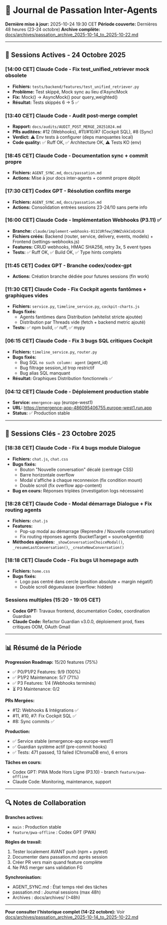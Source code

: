 # 📝 Journal de Passation Inter-Agents

**Dernière mise à jour:** 2025-10-24 19:30 CET
**Période couverte:** Dernières 48 heures (23-24 octobre)
**Archive complète:** [docs/archives/passation_archive_2025-10-14_to_2025-10-22.md](archives/passation_archive_2025-10-14_to_2025-10-22.md)

---

## 🔄 Sessions Actives - 24 Octobre 2025

### [14:00 CET] Claude Code - Fix test_unified_retriever mock obsolete
- **Fichiers:** `tests/backend/features/test_unified_retriever.py`
- **Problème:** Test skippé, Mock sync au lieu d'AsyncMock
- **Fix:** Mock() → AsyncMock() pour query_weighted()
- **Résultat:** Tests skippés 6 → 5 ✅

### [13:40 CET] Claude Code - Audit post-merge complet
- **Rapport:** `docs/audits/AUDIT_POST_MERGE_20251024.md`
- **PRs auditées:** #12 (Webhooks), #11/#10/#7 (Cockpit SQL), #8 (Sync)
- **Verdict:** ⚠️ Env tests à configurer (deps manquantes local)
- **Code quality:** ✅ Ruff OK, ✅ Architecture OK, ⚠️ Tests KO (env)

### [18:45 CET] Claude Code - Documentation sync + commit propre
- **Fichiers:** `AGENT_SYNC.md`, `docs/passation.md`
- **Actions:** Mise à jour docs inter-agents + commit propre dépôt

### [17:30 CET] Codex GPT - Résolution conflits merge
- **Fichiers:** `AGENT_SYNC.md`, `docs/passation.md`
- **Actions:** Consolidation entrées sessions 23-24/10 sans perte info

### [16:00 CET] Claude Code - Implémentation Webhooks (P3.11) ✅
- **Branche:** `claude/implement-webhooks-011CURfewj5NWZskkCoQcHi8`
- **Fichiers créés:** Backend (router, service, delivery, events, models) + Frontend (settings-webhooks.js)
- **Features:** CRUD webhooks, HMAC SHA256, retry 3x, 5 event types
- **Tests:** ✅ Ruff OK, ✅ Build OK, ✅ Type hints complets

### [11:45 CET] Codex GPT - Branche codex/codex-gpt
- **Actions:** Création branche dédiée pour futures sessions (fin work)

### [11:30 CET] Claude Code - Fix Cockpit agents fantômes + graphiques vides
- **Fichiers:** `service.py`, `timeline_service.py`, `cockpit-charts.js`
- **Bugs fixés:**
  - Agents fantômes dans Distribution (whitelist stricte ajoutée)
  - Distribution par Threads vide (fetch + backend metric ajouté)
- **Tests:** ✅ npm build, ✅ ruff, ✅ mypy

### [06:15 CET] Claude Code - Fix 3 bugs SQL critiques Cockpit
- **Fichiers:** `timeline_service.py`, `router.py`
- **Bugs fixés:**
  - Bug SQL `no such column: agent` (agent_id)
  - Bug filtrage session_id trop restrictif
  - Bug alias SQL manquant
- **Résultat:** Graphiques Distribution fonctionnels ✅

### [04:12 CET] Claude Code - Déploiement production stable
- **Service:** `emergence-app` (europe-west1)
- **URL:** https://emergence-app-486095406755.europe-west1.run.app
- **Status:** ✅ Production stable

---

## 🔄 Sessions Clés - 23 Octobre 2025

### [18:38 CET] Claude Code - Fix 4 bugs module Dialogue
- **Fichiers:** `chat.js`, `chat.css`
- **Bugs fixés:**
  - Bouton "Nouvelle conversation" décalé (centrage CSS)
  - Barre horizontale overflow
  - Modal s'affiche à chaque reconnexion (fix condition mount)
  - Double scroll (fix overflow app-content)
- **Bug en cours:** Réponses triplées (investigation logs nécessaire)

### [18:28 CET] Claude Code - Modal démarrage Dialogue + Fix routing agents
- **Fichiers:** `chat.js`
- **Features:**
  - Pop-up modal au démarrage (Reprendre / Nouvelle conversation)
  - Fix routing réponses agents (bucketTarget = sourceAgentId)
- **Méthodes ajoutées:** `_showConversationChoiceModal()`, `_resumeLastConversation()`, `_createNewConversation()`

### [18:18 CET] Claude Code - Fix bugs UI homepage auth
- **Fichiers:** `home.css`
- **Bugs fixés:**
  - Logo pas centré dans cercle (position absolute + margin négatif)
  - Double scroll dégueulasse (overflow: hidden)

### Sessions multiples (15:20 - 19:05 CET)
- **Codex GPT:** Travaux frontend, documentation Codex, coordination Guardian
- **Claude Code:** Refactor Guardian v3.0.0, déploiement prod, fixes critiques OOM, OAuth Gmail

---

## 📊 Résumé de la Période

**Progression Roadmap:** 15/20 features (75%)
- ✅ P0/P1/P2 Features: 9/9 (100%)
- ✅ P1/P2 Maintenance: 5/7 (71%)
- ✅ P3 Features: 1/4 (Webhooks terminés)
- ⏳ P3 Maintenance: 0/2

**PRs Mergées:**
- #12: Webhooks & Intégrations ✅
- #11, #10, #7: Fix Cockpit SQL ✅
- #8: Sync commits ✅

**Production:**
- ✅ Service stable (emergence-app europe-west1)
- ✅ Guardian système actif (pre-commit hooks)
- ✅ Tests: 471 passed, 13 failed (ChromaDB env), 6 errors

**Tâches en cours:**
- Codex GPT: PWA Mode Hors Ligne (P3.10) - branch `feature/pwa-offline`
- Claude Code: Monitoring, maintenance, support

---

## 🔍 Notes de Collaboration

**Branches actives:**
- `main` : Production stable
- `feature/pwa-offline` : Codex GPT (PWA)

**Règles de travail:**
1. Tester localement AVANT push (npm + pytest)
2. Documenter dans passation.md après session
3. Créer PR vers main quand feature complète
4. Ne PAS merger sans validation FG

**Synchronisation:**
- AGENT_SYNC.md : État temps réel des tâches
- passation.md : Journal sessions (max 48h)
- Archives : docs/archives/ (>48h)

---

**Pour consulter l'historique complet (14-22 octobre):**
Voir [docs/archives/passation_archive_2025-10-14_to_2025-10-22.md](archives/passation_archive_2025-10-14_to_2025-10-22.md)
